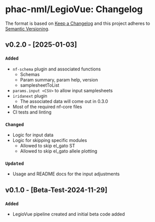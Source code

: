 # phac-nml/LegioVue: Changelog

The format is based on [Keep a Changelog](https://keepachangelog.com/en/1.0.0/)
and this project adheres to [Semantic Versioning](https://semver.org/spec/v2.0.0.html).

## v0.2.0 - [2025-01-03]

### `Added`

- `nf-schema` plugin and associated functions
  - Schemas
  - Param summary, param help, version
  - samplesheetToList
- `params.input <CSV>` to allow input samplesheets
- `iridanext` plugin
  - The associated data will come out in 0.3.0
- Most of the required nf-core files
- CI tests and linting

### `Changed`

- Logic for input data
- Logic for skipping specific modules
  - Allowed to skip el_gato ST
  - Allowed to skip el_gato allele plotting

### `Updated`

- Usage and README docs for the input adjustments

## v0.1.0 - [Beta-Test-2024-11-29]

### `Added`

- LegioVue pipeline created and initial beta code added
